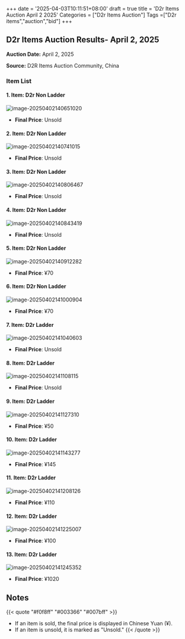 +++
date = '2025-04-03T10:11:51+08:00'
draft = true
title = 'D2r Items Auction April 2 2025'
Categories = ["D2r Items Auction"]
Tags =["D2r items","auction","bid"]
+++

## D2r Items Auction Results- April 2, 2025

**Auction Date:** April 2, 2025

**Source:** D2R Items Auction Community, China

### Item List

#### 1. Item: D2r Non Ladder

![image-20250402140651020](https://raw.githubusercontent.com/cnlinuxcode/typora/master/202504021406113.png)

- **Final Price**: Unsold

#### 2. Item: D2r Non Ladder

![image-20250402140741015](https://raw.githubusercontent.com/cnlinuxcode/typora/master/202504021407067.png)

- **Final Price**: Unsold

#### 3. Item: D2r Non Ladder

![image-20250402140806467](https://raw.githubusercontent.com/cnlinuxcode/typora/master/202504021408523.png)

- **Final Price**: Unsold

#### 4. Item: D2r Non Ladder

![image-20250402140843419](https://raw.githubusercontent.com/cnlinuxcode/typora/master/202504021408500.png)

- **Final Price**: Unsold

#### 5. Item: D2r Non Ladder

![image-20250402140912282](https://raw.githubusercontent.com/cnlinuxcode/typora/master/202504021409339.png)

- **Final Price**: ¥70

#### 6. Item: D2r Non Ladder

![image-20250402141000904](https://raw.githubusercontent.com/cnlinuxcode/typora/master/202504021410971.png)

- **Final Price**: ¥70

#### 7. Item: D2r Ladder

![image-20250402141040603](https://raw.githubusercontent.com/cnlinuxcode/typora/master/202504021410651.png)

- **Final Price**: Unsold

#### 8. Item: D2r Ladder

![image-20250402141108115](https://raw.githubusercontent.com/cnlinuxcode/typora/master/202504021411168.png)

- **Final Price**: Unsold

#### 9. Item: D2r Ladder

![image-20250402141127310](https://raw.githubusercontent.com/cnlinuxcode/typora/master/202504021411390.png)

- **Final Price**: ¥50

#### 10. Item: D2r Ladder

![image-20250402141143277](https://raw.githubusercontent.com/cnlinuxcode/typora/master/202504021411327.png)

- **Final Price**: ¥145

#### 11. Item: D2r Ladder

![image-20250402141208126](https://raw.githubusercontent.com/cnlinuxcode/typora/master/202504021412182.png)

- **Final Price**: ¥110

#### 12. Item: D2r Ladder

![image-20250402141225007](https://raw.githubusercontent.com/cnlinuxcode/typora/master/202504021412093.png)

- **Final Price**: ¥100

#### 13. Item: D2r Ladder

![image-20250402141245352](https://raw.githubusercontent.com/cnlinuxcode/typora/master/202504021412415.png)

- **Final Price**: ¥1020



## Notes
{{< quote "#f0f8ff" "#003366" "#007bff" >}}
- If an item is sold, the final price is displayed in Chinese Yuan (¥).
- If an item is unsold, it is marked as "Unsold."
{{< /quote >}}